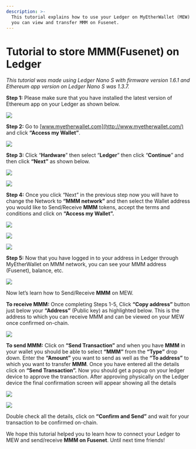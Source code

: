 ```yaml
---
description: >-
  This tutorial explains how to use your Ledger on MyEtherWallet (MEW) so that
  you can view and transfer MMM on Fusenet.
---
```


# Tutorial to store MMM\(Fusenet\) on Ledger



_This tutorial was made using Ledger Nano S with firmware version 1.6.1 and Ethereum app version on Ledger Nano S was 1.3.7._

**Step 1:** Please make sure that you have installed the latest version of Ethereum app on your Ledger as shown below.

![](../.gitbook/assets/0%20%282%29.png)

**Step 2:** Go to [www.myetherwallet.com](http://www.myetherwallet.com/) and click **“Access my Wallet”**.

![](../.gitbook/assets/1%20%285%29.png)

**Step 3:** Click “**Hardware**” then select “**Ledger**” then click “**Continue**” and then click **“Next”** as shown below.

![](../.gitbook/assets/2%20%285%29.png)

![](../.gitbook/assets/3%20%284%29.png)

**Step 4:** Once you click “Next” in the previous step now you will have to change the Network to **“MMM network”** and then select the Wallet address you would like to Send/Receive **MMM** tokens, accept the terms and conditions and click on **“Access my Wallet”.**

![](../.gitbook/assets/4%20%285%29.png)

![](../.gitbook/assets/5%20%283%29.png)

![](../.gitbook/assets/6%20%284%29.png)

**Step 5:** Now that you have logged in to your address in Ledger through MyEtherWallet on MMM network, you can see your MMM address \(Fusenet\), balance, etc.

![](../.gitbook/assets/7%20%283%29.png)

Now let’s learn how to Send/Receive **MMM** on MEW.

**To receive MMM:** Once completing Steps 1-5, Click **“Copy address”** button just below your **“Address”** \(Public key\) as highlighted below. This is the address to which you can receive MMM and can be viewed on your MEW once confirmed on-chain.

![](../.gitbook/assets/8%20%283%29.png)

**To send MMM:** Click on **“Send Transaction”** and when you have **MMM** in your wallet you should be able to select **“MMM”** from the **“Type”** drop down. Enter the **“Amount”** you want to send as well as the **“To address”** to which you want to transfer **MMM**. Once you have entered all the details click on **“Send Transaction”.** Now you should get a popup on your ledger device to approve the transaction. After approving physically on the Ledger device the final confirmation screen will appear showing all the details

![](../.gitbook/assets/9%20%283%29.png)

![](../.gitbook/assets/10%20%283%29.png)

Double check all the details, click on **“Confirm and Send”** and wait for your transaction to be confirmed on-chain.

We hope this tutorial helped you to learn how to connect your Ledger to MEW and send/receive **MMM on Fusenet**. Until next time friends!


